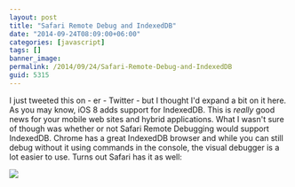 ```yaml
---
layout: post
title: "Safari Remote Debug and IndexedDB"
date: "2014-09-24T08:09:00+06:00"
categories: [javascript]
tags: []
banner_image: 
permalink: /2014/09/24/Safari-Remote-Debug-and-IndexedDB
guid: 5315
---
```


<p>
I just tweeted this on - er - Twitter - but I thought I'd expand a bit on it here. As you may know, iOS 8 adds support for IndexedDB. This is <i>really</i> good news for your mobile web sites and hybrid applications. What I wasn't sure of though was whether or not Safari Remote Debugging would support IndexedDB. Chrome has a great IndexedDB browser and while you can still debug without it using commands in the console, the visual debugger is a lot easier to use. Turns out Safari has it as well:
</p>

<p>
<img src="https://static.raymondcamden.com/images/shot7.png" class="bthumb" />
</p>
